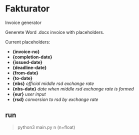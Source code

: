 # Fakturator
Invoice generator

Generete Word .docx invoice with placeholders.

Current placeholders:

* **{invoice-no}**
* **{completion-date}** 
* **{issued-date}** 
* **{deadline-date}**
* **{from-date}**
* **{to-date}**
* **{nbs}** *official middle rsd exchange rate* 
* **{nbs-date}** *date when middle rsd exchange rate is formed*
* **{eur}** *user input*
* **{rsd}** *conversion to rsd by exchange rate*

## run
> python3 main.py n (n=float)
